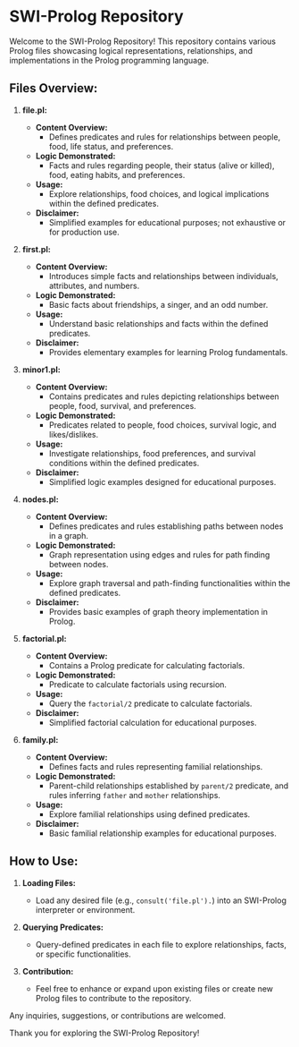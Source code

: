 # SWI-Prolog Repository

Welcome to the SWI-Prolog Repository! This repository contains various Prolog files showcasing logical representations, relationships, and implementations in the Prolog programming language.

## Files Overview:

1. **file.pl:**
   - **Content Overview:**
     - Defines predicates and rules for relationships between people, food, life status, and preferences.
   - **Logic Demonstrated:**
     - Facts and rules regarding people, their status (alive or killed), food, eating habits, and preferences.
   - **Usage:**
     - Explore relationships, food choices, and logical implications within the defined predicates.
   - **Disclaimer:**
     - Simplified examples for educational purposes; not exhaustive or for production use.

2. **first.pl:**
   - **Content Overview:**
     - Introduces simple facts and relationships between individuals, attributes, and numbers.
   - **Logic Demonstrated:**
     - Basic facts about friendships, a singer, and an odd number.
   - **Usage:**
     - Understand basic relationships and facts within the defined predicates.
   - **Disclaimer:**
     - Provides elementary examples for learning Prolog fundamentals.

3. **minor1.pl:**
   - **Content Overview:**
     - Contains predicates and rules depicting relationships between people, food, survival, and preferences.
   - **Logic Demonstrated:**
     - Predicates related to people, food choices, survival logic, and likes/dislikes.
   - **Usage:**
     - Investigate relationships, food preferences, and survival conditions within the defined predicates.
   - **Disclaimer:**
     - Simplified logic examples designed for educational purposes.

4. **nodes.pl:**
   - **Content Overview:**
     - Defines predicates and rules establishing paths between nodes in a graph.
   - **Logic Demonstrated:**
     - Graph representation using edges and rules for path finding between nodes.
   - **Usage:**
     - Explore graph traversal and path-finding functionalities within the defined predicates.
   - **Disclaimer:**
     - Provides basic examples of graph theory implementation in Prolog.

5. **factorial.pl:**
   - **Content Overview:**
     - Contains a Prolog predicate for calculating factorials.
   - **Logic Demonstrated:**
     - Predicate to calculate factorials using recursion.
   - **Usage:**
     - Query the `factorial/2` predicate to calculate factorials.
   - **Disclaimer:**
     - Simplified factorial calculation for educational purposes.

6. **family.pl:**
   - **Content Overview:**
     - Defines facts and rules representing familial relationships.
   - **Logic Demonstrated:**
     - Parent-child relationships established by `parent/2` predicate, and rules inferring `father` and `mother` relationships.
   - **Usage:**
     - Explore familial relationships using defined predicates.
   - **Disclaimer:**
     - Basic familial relationship examples for educational purposes.

## How to Use:
1. **Loading Files:**
   - Load any desired file (e.g., `consult('file.pl').`) into an SWI-Prolog interpreter or environment.

2. **Querying Predicates:**
   - Query-defined predicates in each file to explore relationships, facts, or specific functionalities.

3. **Contribution:**
   - Feel free to enhance or expand upon existing files or create new Prolog files to contribute to the repository.

<!-- ## Disclaimer:
- These files are designed for educational purposes and demonstrate simplified logic and relationships.
- They may not cover all real-world scenarios or be suitable for production use. -->

Any inquiries, suggestions, or contributions are welcomed.

Thank you for exploring the SWI-Prolog Repository!
